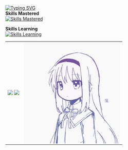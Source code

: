 [![Typing SVG](https://readme-typing-svg.demolab.com?font=Fira+Code&pause=1000&width=435&lines=Tech+Otakus+Save+The+World;Advance+by+fair+means+or+foul)](https://git.io/typing-svg)  
**Skills Mastered**  
[![Skills Mastered](https://skillicons.dev/icons?i=bash,bootstrap,c,cpp,cloudflare,cmake,discord,bots,gcp,git,github,githubactions,go,gradle,idea,java,maven,js,ts,html,tailwind,css,vite,vue,vscode,webpack,mongodb,latex,linux,md,netlify,nginx,spring,sqlite,stackoverflow&perline=10&theme=light)](https://skillicons.dev)

**Skills Learning**  
[![Skills Learning](https://skillicons.dev/icons?i=ae,blender,cs,docker,dotnet,electron,flutter,godot,graphql,ai,kotlin,kubernetes,wasm,lua,matlab,ps,pr,pytorch,react,redis,regex,rust,tensorflow,unity,unreal&perline=10&theme=light)](https://skillicons.dev)

<p align="center">

 </p>
<table>
  <tr>
    <td>
      <img src="https://raw.githubusercontent.com/4o3f/github-stats/master/generated/languages.svg#gh-light-mode-only">
      <img src="https://raw.githubusercontent.com/4o3f/github-stats/master/generated/overview.svg#gh-light-mode-only">
    </td>
    <td>
      <img src="https://github.com/4o3f/4o3f/blob/main/gif.gif?raw=true" align="right" width="300"/>
    </td>
  </tr>
</table>
